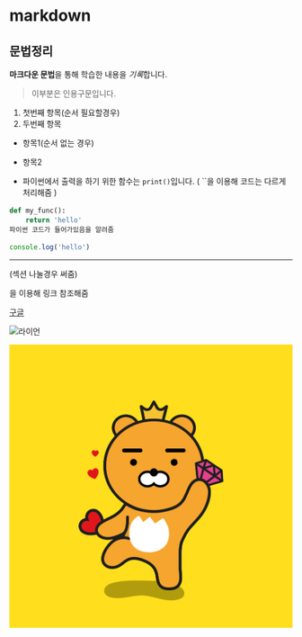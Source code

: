 # markdown
## 문법정리

**마크다운 문법**을 통해 학습한 내용을 *기록*합니다.

> 이부분은 인용구문입니다.

1. 첫번째 항목(순서 필요할경우)
2. 두번째 항목

- 항목1(순서 없는 경우)
- 항목2

- 파이썬에서 출력을 하기 위한 함수는 `print()`입니다. ( ``을 이용해 코드는 다르게 처리해줌
)

```python
def my_func():
    return 'hello'
파이썬 코드가 들어가있음을 알려줌 
```

```javascript
console.log('hello')
```


---
(섹션 나눌경우 써줌)

[]()을 이용해 링크 참조해줌

[구글](https://google.com)

![라이언](https://blog.kakaocdn.net/dn/bezjux/btqCX8fuOPX/6uq138en4osoKRq9rtbEG0/img.jpg)

![라이언](assets/lion.jpg)








